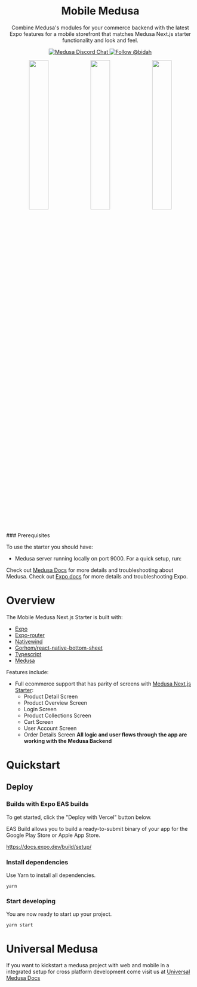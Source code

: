 
<h1 align="center">
  Mobile Medusa
</h1>

<p align="center">
Combine Medusa's modules for your commerce backend with the latest Expo features for a mobile storefront that matches Medusa Next.js starter functionality and look and feel.</p>

<p align="center">
  <a href="https://discord.gg/xpCwq3Kfn8">
    <img src="https://img.shields.io/badge/chat-on%20discord-7289DA.svg" alt="Medusa Discord Chat" />
  </a>
  <a href="https://twitter.com/intent/follow?screen_name=bidah">
    <img src="https://img.shields.io/twitter/follow/bidah.svg?label=Follow%20@bidah" alt="Follow @bidah" />
  </a>
</p>


<p style="text-align:center; display: block;">
<img src="https://github.com/bidah/mobile-medusa/assets/1574028/236443d3-818b-43b0-bc88-b8c4605420e7" width="32%" />
<img src="https://github.com/bidah/mobile-medusa/assets/1574028/b627d749-7cc9-418e-b904-27c6f5661e5c" width="32%" />
<img src="https://github.com/bidah/mobile-medusa/assets/1574028/f484cde2-1d8b-4529-bb45-b3e962c9521c" width="32%" />
</p>
### Prerequisites

To use the starter you should have:

- Medusa server running locally on port 9000.
  For a quick setup, run:

Check out [Medusa Docs](https://docs.medusajs.com) for more details and troubleshooting about Medusa.
Check out [Expo docs](https://https://docs.expo.dev/) for more details and troubleshooting Expo.

# Overview

The Mobile Medusa Next.js Starter is built with:

- [Expo](https://expo.dev/)
- [Expo-router](https://docs.expo.dev/routing/introduction/)
- [Nativewind](https://nativewind.dev)
- [Gorhom/react-native-bottom-sheet](https://gorhom.github.io/react-native-bottom-sheet/)
- [Typescript](https://www.typescriptlang.org/)
- [Medusa](https://medusajs.com/)

Features include:

- Full ecommerce support that has parity of screens with [Medusa Next.js Starter](https://github.com/medusajs/nextjs-starter-medusa):
  - Product Detail Screen
  - Product Overview Screen
  - Login Screen
  - Product Collections Screen
  - Cart Screen
  - User Account Screen
  - Order Details Screen
    **All logic and user flows through the app are working with the Medusa Backend**

# Quickstart

## Deploy

### Builds with Expo EAS builds

To get started, click the "Deploy with Vercel" button below.

EAS Build allows you to build a ready-to-submit binary of your app for the Google Play Store or Apple App Store.

<https://docs.expo.dev/build/setup/>

### Install dependencies

Use Yarn to install all dependencies.

```shell
yarn
```

### Start developing

You are now ready to start up your project.

```shell
yarn start
```

# Universal Medusa

If you want to kickstart a medusa project with web and mobile in a integrated setup for cross platform development come visit us at [Universal Medusa Docs](http://dub.sh/universalmedusa)
